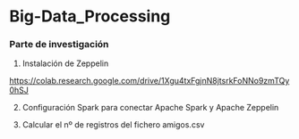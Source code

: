 # Big-Data_Processing

### Parte de investigación

1. Instalación de Zeppelin 

https://colab.research.google.com/drive/1Xgu4txFgjnN8jtsrkFoNNo9zmTQy0hSJ

2. Configuración Spark para conectar Apache Spark y Apache Zeppelin

3. Calcular el nº de registros del fichero amigos.csv


